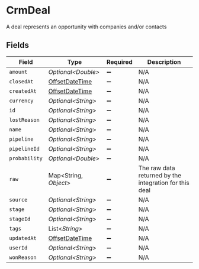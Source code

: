 # CrmDeal

A deal represents an opportunity with companies and/or contacts


## Fields

| Field                                                                                     | Type                                                                                      | Required                                                                                  | Description                                                                               |
| ----------------------------------------------------------------------------------------- | ----------------------------------------------------------------------------------------- | ----------------------------------------------------------------------------------------- | ----------------------------------------------------------------------------------------- |
| `amount`                                                                                  | *Optional\<Double>*                                                                       | :heavy_minus_sign:                                                                        | N/A                                                                                       |
| `closedAt`                                                                                | [OffsetDateTime](https://docs.oracle.com/javase/8/docs/api/java/time/OffsetDateTime.html) | :heavy_minus_sign:                                                                        | N/A                                                                                       |
| `createdAt`                                                                               | [OffsetDateTime](https://docs.oracle.com/javase/8/docs/api/java/time/OffsetDateTime.html) | :heavy_minus_sign:                                                                        | N/A                                                                                       |
| `currency`                                                                                | *Optional\<String>*                                                                       | :heavy_minus_sign:                                                                        | N/A                                                                                       |
| `id`                                                                                      | *Optional\<String>*                                                                       | :heavy_minus_sign:                                                                        | N/A                                                                                       |
| `lostReason`                                                                              | *Optional\<String>*                                                                       | :heavy_minus_sign:                                                                        | N/A                                                                                       |
| `name`                                                                                    | *Optional\<String>*                                                                       | :heavy_minus_sign:                                                                        | N/A                                                                                       |
| `pipeline`                                                                                | *Optional\<String>*                                                                       | :heavy_minus_sign:                                                                        | N/A                                                                                       |
| `pipelineId`                                                                              | *Optional\<String>*                                                                       | :heavy_minus_sign:                                                                        | N/A                                                                                       |
| `probability`                                                                             | *Optional\<Double>*                                                                       | :heavy_minus_sign:                                                                        | N/A                                                                                       |
| `raw`                                                                                     | Map\<String, *Object*>                                                                    | :heavy_minus_sign:                                                                        | The raw data returned by the integration for this deal                                    |
| `source`                                                                                  | *Optional\<String>*                                                                       | :heavy_minus_sign:                                                                        | N/A                                                                                       |
| `stage`                                                                                   | *Optional\<String>*                                                                       | :heavy_minus_sign:                                                                        | N/A                                                                                       |
| `stageId`                                                                                 | *Optional\<String>*                                                                       | :heavy_minus_sign:                                                                        | N/A                                                                                       |
| `tags`                                                                                    | List\<*String*>                                                                           | :heavy_minus_sign:                                                                        | N/A                                                                                       |
| `updatedAt`                                                                               | [OffsetDateTime](https://docs.oracle.com/javase/8/docs/api/java/time/OffsetDateTime.html) | :heavy_minus_sign:                                                                        | N/A                                                                                       |
| `userId`                                                                                  | *Optional\<String>*                                                                       | :heavy_minus_sign:                                                                        | N/A                                                                                       |
| `wonReason`                                                                               | *Optional\<String>*                                                                       | :heavy_minus_sign:                                                                        | N/A                                                                                       |